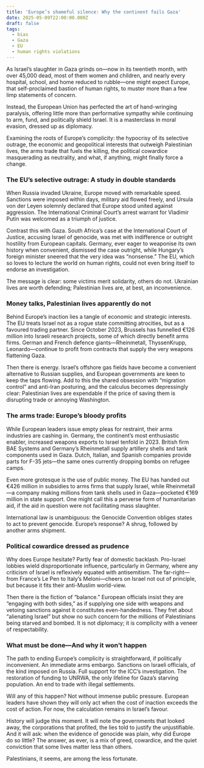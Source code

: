 ```yaml
---
title: 'Europe’s shameful silence: Why the continent fails Gaza'
date: 2025-05-09T22:00:00.000Z
draft: false
tags:
  - bias
  - Gaza
  - EU
  - human rights violations
---
```


As Israel’s slaughter in Gaza grinds on—now in its twentieth month, with over 45,000 dead, most of them women and children, and nearly every hospital, school, and home reduced to rubble—one might expect Europe, that self-proclaimed bastion of human rights, to muster more than a few limp statements of concern.

Instead, the European Union has perfected the art of hand-wringing paralysis, offering little more than performative sympathy while continuing to arm, fund, and politically shield Israel. It is a masterclass in moral evasion, dressed up as diplomacy.

Examining the roots of Europe’s complicity: the hypocrisy of its selective outrage, the economic and geopolitical interests that outweigh Palestinian lives, the arms trade that fuels the killing, the political cowardice masquerading as neutrality, and what, if anything, might finally force a change.

### The EU’s selective outrage: A study in double standards

When Russia invaded Ukraine, Europe moved with remarkable speed. Sanctions were imposed within days, military aid flowed freely, and Ursula von der Leyen solemnly declared that Europe stood united against aggression. The International Criminal Court’s arrest warrant for Vladimir Putin was welcomed as a triumph of justice.

Contrast this with Gaza. South Africa’s case at the International Court of Justice, accusing Israel of genocide, was met with indifference or outright hostility from European capitals. Germany, ever eager to weaponise its own history when convenient, dismissed the case outright, while Hungary’s foreign minister sneered that the very idea was “nonsense.” The EU, which so loves to lecture the world on human rights, could not even bring itself to endorse an investigation.

The message is clear: some victims merit solidarity, others do not. Ukrainian lives are worth defending; Palestinian lives are, at best, an inconvenience.

### Money talks, Palestinian lives apparently do not

Behind Europe’s inaction lies a tangle of economic and strategic interests. The EU treats Israel not as a rogue state committing atrocities, but as a favoured trading partner. Since October 2023, Brussels has funnelled €126 million into Israeli research projects, some of which directly benefit arms firms. German and French defence giants—Rheinmetall, ThyssenKrupp, Leonardo—continue to profit from contracts that supply the very weapons flattening Gaza.

Then there is energy. Israel’s offshore gas fields have become a convenient alternative to Russian supplies, and European governments are keen to keep the taps flowing. Add to this the shared obsession with “migration control” and anti-Iran posturing, and the calculus becomes depressingly clear: Palestinian lives are expendable if the price of saving them is disrupting trade or annoying Washington.

### The arms trade: Europe’s bloody profits

While European leaders issue empty pleas for restraint, their arms industries are cashing in. Germany, the continent’s most enthusiastic enabler, increased weapons exports to Israel tenfold in 2023. British firm BAE Systems and Germany’s Rheinmetall supply artillery shells and tank components used in Gaza. Dutch, Italian, and Spanish companies provide parts for F-35 jets—the same ones currently dropping bombs on refugee camps.

Even more grotesque is the use of public money. The EU has handed out €426 million in subsidies to arms firms that supply Israel, while Rheinmetall—a company making millions from tank shells used in Gaza—pocketed €169 million in state support. One might call this a perverse form of humanitarian aid, if the aid in question were not facilitating mass slaughter.

International law is unambiguous: the Genocide Convention obliges states to act to prevent genocide. Europe’s response? A shrug, followed by another arms shipment.

### Political cowardice dressed as prudence

Why does Europe hesitate? Partly fear of domestic backlash. Pro-Israel lobbies wield disproportionate influence, particularly in Germany, where any criticism of Israel is reflexively equated with antisemitism. The far-right—from France’s Le Pen to Italy’s Meloni—cheers on Israel not out of principle, but because it fits their anti-Muslim world-view.

Then there is the fiction of “balance.” European officials insist they are “engaging with both sides,” as if supplying one side with weapons and vetoing sanctions against it constitutes even-handedness. They fret about “alienating Israel” but show no such concern for the millions of Palestinians being starved and bombed. It is not diplomacy; it is complicity with a veneer of respectability.

### What must be done—And why it won’t happen

The path to ending Europe’s complicity is straightforward, if politically inconvenient. An immediate arms embargo. Sanctions on Israeli officials, of the kind imposed on Russia. Full support for the ICC’s investigation. The restoration of funding to UNRWA, the only lifeline for Gaza’s starving population. An end to trade with illegal settlements.

Will any of this happen? Not without immense public pressure. European leaders have shown they will only act when the cost of inaction exceeds the cost of action. For now, the calculation remains in Israel’s favour.

History will judge this moment. It will note the governments that looked away, the corporations that profited, the lies told to justify the unjustifiable. And it will ask: when the evidence of genocide was plain, why did Europe do so little? The answer, as ever, is a mix of greed, cowardice, and the quiet conviction that some lives matter less than others.

Palestinians, it seems, are among the less fortunate.
